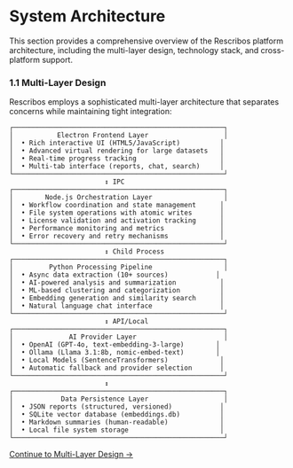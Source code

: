 # System Architecture

This section provides a comprehensive overview of the Rescribos platform architecture, including the multi-layer design, technology stack, and cross-platform support.

### 1.1 Multi-Layer Design

Rescribos employs a sophisticated multi-layer architecture that separates concerns while maintaining tight integration:

```
┌─────────────────────────────────────────────────────┐
│           Electron Frontend Layer                   │
│  • Rich interactive UI (HTML5/JavaScript)          │
│  • Advanced virtual rendering for large datasets   │
│  • Real-time progress tracking                     │
│  • Multi-tab interface (reports, chat, search)     │
└─────────────────────────────────────────────────────┘
                        ↕ IPC
┌─────────────────────────────────────────────────────┐
│        Node.js Orchestration Layer                  │
│  • Workflow coordination and state management      │
│  • File system operations with atomic writes       │
│  • License validation and activation tracking      │
│  • Performance monitoring and metrics              │
│  • Error recovery and retry mechanisms             │
└─────────────────────────────────────────────────────┘
                        ↕ Child Process
┌─────────────────────────────────────────────────────┐
│         Python Processing Pipeline                  │
│  • Async data extraction (10+ sources)            │
│  • AI-powered analysis and summarization           │
│  • ML-based clustering and categorization          │
│  • Embedding generation and similarity search      │
│  • Natural language chat interface                 │
└─────────────────────────────────────────────────────┘
                        ↕ API/Local
┌─────────────────────────────────────────────────────┐
│              AI Provider Layer                      │
│  • OpenAI (GPT-4o, text-embedding-3-large)        │
│  • Ollama (Llama 3.1:8b, nomic-embed-text)        │
│  • Local Models (SentenceTransformers)             │
│  • Automatic fallback and provider selection       │
└─────────────────────────────────────────────────────┘
                        ↕
┌─────────────────────────────────────────────────────┐
│            Data Persistence Layer                   │
│  • JSON reports (structured, versioned)            │
│  • SQLite vector database (embeddings.db)          │
│  • Markdown summaries (human-readable)             │
│  • Local file system storage                       │
└─────────────────────────────────────────────────────┘
```

[Continue to Multi-Layer Design →](multi-layer-design.md)
